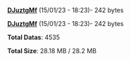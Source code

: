 [**DJuztgMf**](/data/DJuztgMf.txt) (15/01/23 - 18:23)- 242 bytes

[**DJuztgMf**](/data/DJuztgMf.txt) (15/01/23 - 18:23)- 242 bytes

**Total Datas**: 4535

**Total Size**: 28.18 MB / 28.2 MB